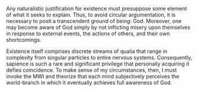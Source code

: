 Any naturalistic justification for existence must presuppose some element of what it seeks to explain. Thus, to avoid circular argumentation, it is necessary to posit a transcendent ground of being: God. Moreover, one may become aware of God simply by not inflicting misery upon themselves in response to external events, the actions of others, and their own shortcomings.

Existence itself comprises discrete streams of qualia that range in complexity from singular particles to entire nervous systems. Consequently, sapience is such a rare and significant privilege that personally acquiring it defies coincidence. To make sense of my circumstances, then, I must invoke the MWI and theorize that each mind subjectively perceives the world-branch in which it eventually achieves full awareness of God.